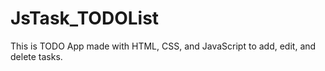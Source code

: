 # JsTask_TODOList
This is TODO App made with HTML, CSS, and JavaScript to add, edit, and delete tasks. 
